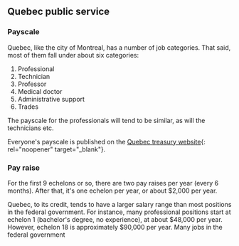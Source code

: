 ---
---
## Quebec public service
### Payscale
Quebec, like the city of Montreal, has a number of job categories. That said, most of them fall under about six categories:

1. Professional
2. Technician
3. Professor
4. Medical doctor
5. Administrative support
6. Trades

The payscale for the professionals will tend to be similar, as will the technicians etc.

Everyone's payscale is published on the [Quebec treasury website](https://www.tresor.gouv.qc.ca/ressources-humaines/conditions-de-travail-et-remuneration/echelles-de-traitement/echelles-de-traitement-en-vigueur/?no_cache=1){: rel="noopener" target="_blank"}.

### Pay raise
For the first 9 echelons or so, there are two pay raises per year (every 6 months). After that, it's one echelon per year, or about $2,000 per year. 

Quebec, to its credit, tends to have a larger salary range than most positions in the federal government. For instance, many professional positions start at echelon 1 (bachelor's degree, no experience), at about $48,000 per year. However, echelon 18 is approximately $90,000 per year. Many jobs in the federal government
